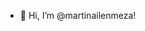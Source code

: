 - 👋 Hi, I’m @martinailenmeza!

<!---
martinailenmeza/martinailenmeza is a ✨ special ✨ repository because its `README.md` (this file) appears on your GitHub profile.
You can click the Preview link to take a look at your changes.
--->
